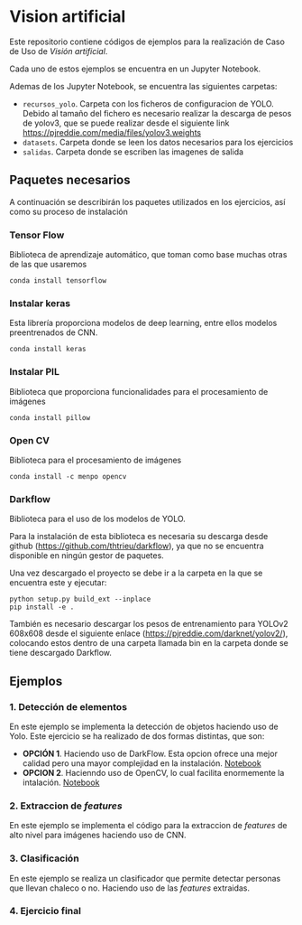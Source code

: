 # Vision artificial

Este repositorio contiene códigos de ejemplos para la realización de Caso de Uso de *Visión artificial*.

Cada uno de estos ejemplos se encuentra en un Jupyter Notebook.

Ademas de los Jupyter Notebook, se encuentra las siguientes carpetas:

- `recursos_yolo`. Carpeta con los ficheros de configuracion de YOLO. Debido al tamaño del fichero es necesario realizar la descarga de pesos de yolov3, que se puede realizar desde el siguiente link https://pjreddie.com/media/files/yolov3.weights
- `datasets`. Carpeta donde se leen los datos necesarios para los ejercicios
- `salidas`. Carpeta donde se escriben las imagenes de salida

## Paquetes necesarios

A continuación se describirán los paquetes utilizados en los ejercicios, así como su proceso de instalación 

### Tensor Flow

Biblioteca de aprendizaje automático, que toman como base muchas otras de las que usaremos

`conda install tensorflow`

### Instalar keras

Esta librería proporciona modelos de deep learning, entre ellos modelos preentrenados de CNN.

`conda install keras`

### Instalar PIL

Biblioteca que proporciona funcionalidades para el procesamiento de imágenes

`conda install pillow`

### Open CV

Biblioteca para el procesamiento de imágenes

`conda install -c menpo opencv`

### Darkflow

Biblioteca para el uso de los modelos de YOLO.

Para la instalación de esta biblioteca es necesaria su descarga desde github (https://github.com/thtrieu/darkflow), ya que no se encuentra disponible en ningún gestor de paquetes.

Una vez descargado el proyecto se debe ir a la carpeta en la que se encuentra este y ejecutar:

```
python setup.py build_ext --inplace
pip install -e .
```

También es necesario descargar los pesos de entrenamiento para YOLOv2 608x608 desde el siguiente enlace (https://pjreddie.com/darknet/yolov2/), colocando estos dentro de una carpeta llamada bin en la carpeta donde se tiene descargado Darkflow.

## Ejemplos

### 1. Detección de elementos

En este ejemplo se implementa la detección de objetos haciendo uso de Yolo. Este ejercicio se ha realizado de dos formas distintas, que son:

- **OPCIÓN 1**. Haciendo uso de DarkFlow. Esta opcion ofrece una mejor calidad pero una mayor complejidad en la instalación. [Notebook](https://github.com/itelligent-mrivas/Vision_artificial/blob/main/1_1_Deteccion_elementos_yolo.ipynb)
- **OPCION 2**. Hacienndo uso de OpenCV, lo cual facilita enormemente la intalación. [Notebook](https://github.com/itelligent-mrivas/Vision_artificial/blob/main/1_2_deteccion%20de%20elementos_openCV.ipynb)

### 2. Extraccion de *features* 

En este ejemplo se implementa el código para la extraccion de *features* de alto nivel para imágenes haciendo uso de CNN.

### 3. Clasificación

En este ejemplo se realiza un clasificador que permite detectar personas que llevan chaleco o no. Haciendo uso de las *features* extraidas.

### 4. Ejercicio final